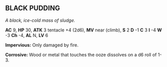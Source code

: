 ## BLACK PUDDING

_A black, ice-cold mass of sludge._

**AC** 9, **HP** 30, **ATK** 3 tentacle +4 (2d6), **MV** near (climb), **S** 2 **D** -1 **C** 3 **I** -4 **W** -3 **Ch** -4, **AL** N, **LV** 6

**Impervious:** Only damaged by fire.

**Corrosive:** Wood or metal that touches the ooze dissolves on a d6 roll of 1-3.

